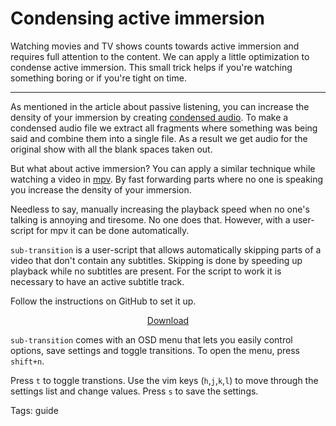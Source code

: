 # Condensing active immersion

Watching movies and TV shows counts towards active immersion
and requires full attention to the content.
We can apply a little optimization to condense active immersion.
This small trick helps if you're watching something boring or if you're tight on time.

****

As mentioned in the article about passive listening,
you can increase the density of your immersion
by creating [condensed audio](passive-listening.html#condensing-audio).
To make a condensed audio file
we extract all fragments where something was being said and combine them into a single file.
As a result we get audio for the original show with all the blank spaces taken out.

But what about active immersion?
You can apply a similar technique while watching a video in
[mpv](https://wiki.archlinux.org/title/Mpv).
By fast forwarding parts where no one is speaking
you increase the density of your immersion.

Needless to say,
manually increasing the playback speed when no one's talking
is annoying and tiresome.
No one does that.
However, with a user-script for mpv it can be done automatically.

`sub-transition` is a user-script
that allows automatically skipping parts of a video that don't contain any subtitles.
Skipping is done by speeding up playback while no subtitles are present.
For the script to work it is necessary to have an active subtitle track.

Follow the instructions on GitHub to set it up.

<p align="center"><a class="download_button" href="https://github.com/Ajatt-Tools/sub-transition">Download</a></p>

`sub-transition` comes with an OSD menu
that lets you easily control options,
save settings and toggle transitions.
To open the menu, press `shift+n`.

Press `t` to toggle transtions.
Use the vim keys (`h`,`j`,`k`,`l`)
to move through the settings list and change values.
Press `s` to save the settings.

Tags: guide
